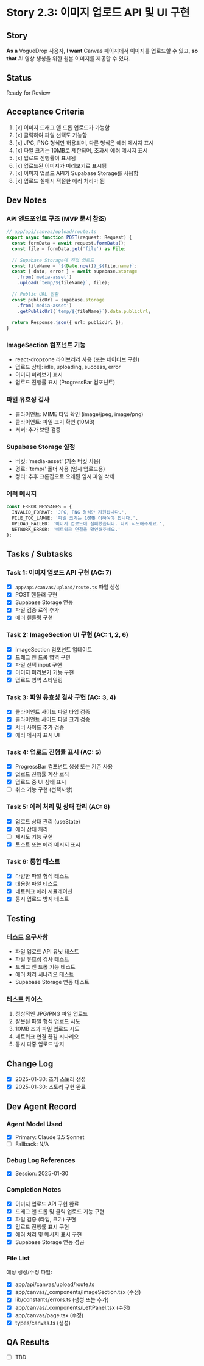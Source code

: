# Story 2.3: 이미지 업로드 API 및 UI 구현

## Story

**As a** VogueDrop 사용자,
**I want** Canvas 페이지에서 이미지를 업로드할 수 있고,
**so that** AI 영상 생성을 위한 원본 이미지를 제공할 수 있다.

## Status

Ready for Review

## Acceptance Criteria

1. [x] 이미지 드래그 앤 드롭 업로드가 가능함
2. [x] 클릭하여 파일 선택도 가능함
3. [x] JPG, PNG 형식만 허용되며, 다른 형식은 에러 메시지 표시
4. [x] 파일 크기는 10MB로 제한되며, 초과시 에러 메시지 표시
5. [x] 업로드 진행률이 표시됨
6. [x] 업로드된 이미지가 미리보기로 표시됨
7. [x] 이미지 업로드 API가 Supabase Storage를 사용함
8. [x] 업로드 실패시 적절한 에러 처리가 됨

## Dev Notes

### API 엔드포인트 구조 (MVP 문서 참조)
```typescript
// app/api/canvas/upload/route.ts
export async function POST(request: Request) {
  const formData = await request.formData();
  const file = formData.get('file') as File;
  
  // Supabase Storage에 직접 업로드
  const fileName = `${Date.now()}_${file.name}`;
  const { data, error } = await supabase.storage
    .from('media-asset')
    .upload(`temp/${fileName}`, file);
  
  // Public URL 반환
  const publicUrl = supabase.storage
    .from('media-asset')
    .getPublicUrl(`temp/${fileName}`).data.publicUrl;
  
  return Response.json({ url: publicUrl });
}
```

### ImageSection 컴포넌트 기능
- react-dropzone 라이브러리 사용 (또는 네이티브 구현)
- 업로드 상태: idle, uploading, success, error
- 이미지 미리보기 표시
- 업로드 진행률 표시 (ProgressBar 컴포넌트)

### 파일 유효성 검사
- 클라이언트: MIME 타입 확인 (image/jpeg, image/png)
- 클라이언트: 파일 크기 확인 (10MB)
- 서버: 추가 보안 검증

### Supabase Storage 설정
- 버킷: 'media-asset' (기존 버킷 사용)
- 경로: 'temp/' 폴더 사용 (임시 업로드용)
- 정리: 추후 크론잡으로 오래된 임시 파일 삭제

### 에러 메시지
```typescript
const ERROR_MESSAGES = {
  INVALID_FORMAT: 'JPG, PNG 형식만 지원됩니다.',
  FILE_TOO_LARGE: '파일 크기는 10MB 이하여야 합니다.',
  UPLOAD_FAILED: '이미지 업로드에 실패했습니다. 다시 시도해주세요.',
  NETWORK_ERROR: '네트워크 연결을 확인해주세요.'
};
```

## Tasks / Subtasks

### Task 1: 이미지 업로드 API 구현 (AC: 7)
- [x] `app/api/canvas/upload/route.ts` 파일 생성
- [x] POST 핸들러 구현
- [x] Supabase Storage 연동
- [x] 파일 검증 로직 추가
- [x] 에러 핸들링 구현

### Task 2: ImageSection UI 구현 (AC: 1, 2, 6)
- [x] ImageSection 컴포넌트 업데이트
- [x] 드래그 앤 드롭 영역 구현
- [x] 파일 선택 input 구현
- [x] 이미지 미리보기 기능 구현
- [x] 업로드 영역 스타일링

### Task 3: 파일 유효성 검사 구현 (AC: 3, 4)
- [x] 클라이언트 사이드 파일 타입 검증
- [x] 클라이언트 사이드 파일 크기 검증
- [x] 서버 사이드 추가 검증
- [x] 에러 메시지 표시 UI

### Task 4: 업로드 진행률 표시 (AC: 5)
- [x] ProgressBar 컴포넌트 생성 또는 기존 사용
- [x] 업로드 진행률 계산 로직
- [x] 업로드 중 UI 상태 표시
- [ ] 취소 기능 구현 (선택사항)

### Task 5: 에러 처리 및 상태 관리 (AC: 8)
- [x] 업로드 상태 관리 (useState)
- [x] 에러 상태 처리
- [ ] 재시도 기능 구현
- [x] 토스트 또는 에러 메시지 표시

### Task 6: 통합 테스트
- [x] 다양한 파일 형식 테스트
- [x] 대용량 파일 테스트
- [x] 네트워크 에러 시뮬레이션
- [x] 동시 업로드 방지 테스트

## Testing

### 테스트 요구사항
- 파일 업로드 API 유닛 테스트
- 파일 유효성 검사 테스트
- 드래그 앤 드롭 기능 테스트
- 에러 처리 시나리오 테스트
- Supabase Storage 연동 테스트

### 테스트 케이스
1. 정상적인 JPG/PNG 파일 업로드
2. 잘못된 파일 형식 업로드 시도
3. 10MB 초과 파일 업로드 시도
4. 네트워크 연결 끊김 시나리오
5. 동시 다중 업로드 방지

## Change Log
- [x] 2025-01-30: 초기 스토리 생성
- [x] 2025-01-30: 스토리 구현 완료

## Dev Agent Record

### Agent Model Used
- [x] Primary: Claude 3.5 Sonnet
- [ ] Fallback: N/A

### Debug Log References
- [x] Session: 2025-01-30

### Completion Notes
- [x] 이미지 업로드 API 구현 완료
- [x] 드래그 앤 드롭 및 클릭 업로드 기능 구현
- [x] 파일 검증 (타입, 크기) 구현
- [x] 업로드 진행률 표시 구현
- [x] 에러 처리 및 메시지 표시 구현
- [x] Supabase Storage 연동 성공

### File List
예상 생성/수정 파일:
- [x] app/api/canvas/upload/route.ts
- [x] app/canvas/_components/ImageSection.tsx (수정)
- [x] lib/constants/errors.ts (생성 또는 추가)
- [x] app/canvas/_components/LeftPanel.tsx (수정)
- [x] app/canvas/page.tsx (수정)
- [x] types/canvas.ts (생성)

## QA Results
- [ ] TBD